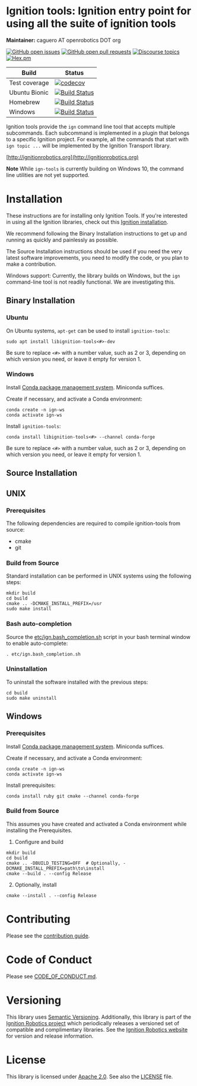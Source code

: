 # Ignition tools: Ignition entry point for using all the suite of ignition tools

**Maintainer:** caguero AT openrobotics DOT org

[![GitHub open issues](https://img.shields.io/github/issues-raw/ignitionrobotics/ign-tools.svg)](https://github.com/ignitionrobotics/ign-tools/issues)
[![GitHub open pull requests](https://img.shields.io/github/issues-pr-raw/ignitionrobotics/ign-tools.svg)](https://github.com/ignitionrobotics/ign-tools/pulls)
[![Discourse topics](https://img.shields.io/discourse/https/community.gazebosim.org/topics.svg)](https://community.gazebosim.org)
[![Hex.pm](https://img.shields.io/hexpm/l/plug.svg)](https://www.apache.org/licenses/LICENSE-2.0)

Build | Status
-- | --
Test coverage | [![codecov](https://codecov.io/gh/ignitionrobotics/ign-tools/branch/ign-tools2/graph/badge.svg)](https://codecov.io/gh/ignitionrobotics/ign-tools)
Ubuntu Bionic | [![Build Status](https://build.osrfoundation.org/buildStatus/icon?job=ignition_tools-ci-ign-tools2-bionic-amd64)](https://build.osrfoundation.org/job/ignition_tools-ci-ign-tools2-bionic-amd64)
Homebrew      | [![Build Status](https://build.osrfoundation.org/buildStatus/icon?job=ignition_tools-ci-ign-tools2-homebrew-amd64)](https://build.osrfoundation.org/job/ignition_tools-ci-ign-tools2-homebrew-amd64)
Windows       | [![Build Status](https://build.osrfoundation.org/buildStatus/icon?job=ign_tools-ign-1-win)](https://build.osrfoundation.org/job/ign_tools-ign-1-win)

Ignition tools provide the `ign` command line tool that accepts multiple
subcommands. Each subcommand is implemented in a plugin that belongs to a
specific Ignition project. For example, all the commands that start with
`ign topic ...` will be implemented by the Ignition Transport library.

[http://ignitionrobotics.org](http://ignitionrobotics.org)

**Note** While `ign-tools` is currently building on Windows 10, the command line utilities are not yet supported.

# Installation

These instructions are for installing only Ignition Tools.
If you're interested in using all the Ignition libraries, check out this [Ignition installation](https://ignitionrobotics.org/docs/latest/install).

We recommend following the Binary Installation instructions to get up and running as quickly and painlessly as possible.

The Source Installation instructions should be used if you need the very latest software improvements, you need to modify the code, or you plan to make a contribution.

Windows support: Currently, the library builds on Windows, but the `ign` command-line tool is not readily functional. We are investigating this.

## Binary Installation

### Ubuntu

On Ubuntu systems, `apt-get` can be used to install `ignition-tools`:
```
sudo apt install libignition-tools<#>-dev
```

Be sure to replace `<#>` with a number value, such as 2 or 3, depending on
which version you need, or leave it empty for version 1.

### Windows

Install [Conda package management system](https://docs.conda.io/projects/conda/en/latest/user-guide/install/download.html).
Miniconda suffices.

Create if necessary, and activate a Conda environment:
```
conda create -n ign-ws
conda activate ign-ws
```

Install `ignition-tools`:
```
conda install libignition-tools<#> --channel conda-forge
```

Be sure to replace `<#>` with a number value, such as 2 or 3, depending on
which version you need, or leave it empty for version 1.

## Source Installation

## UNIX

### Prerequisites

The following dependencies are required to compile ignition-tools from
source:

 - cmake
 - git

### Build from Source

Standard installation can be performed in UNIX systems using the following
steps:
```
mkdir build
cd build
cmake .. -DCMAKE_INSTALL_PREFIX=/usr
sudo make install
```

### Bash auto-completion

Source the [etc/ign.bash_completion.sh](etc/ign.bash_completion.sh) script in your bash terminal window to enable auto-complete:
~~~
. etc/ign.bash_completion.sh
~~~

### Uninstallation

To uninstall the software installed with the previous steps:
```
cd build
sudo make uninstall
```

## Windows

### Prerequisites

Install [Conda package management system](https://docs.conda.io/projects/conda/en/latest/user-guide/install/download.html).
Miniconda suffices.

Create if necessary, and activate a Conda environment:
```
conda create -n ign-ws
conda activate ign-ws
```

Install prerequisites:
```
conda install ruby git cmake --channel conda-forge
```

### Build from Source

This assumes you have created and activated a Conda environment while installing the Prerequisites.

1. Configure and build
  ```
  mkdir build
  cd build
  cmake .. -DBUILD_TESTING=OFF  # Optionally, -DCMAKE_INSTALL_PREFIX=path\to\install
  cmake --build . --config Release
  ```

2. Optionally, install
  ```
  cmake --install . --config Release
  ```

# Contributing

Please see the [contribution guide](https://ignitionrobotics.org/docs/all/contributing).

# Code of Conduct

Please see
[CODE_OF_CONDUCT.md](https://github.com/ignitionrobotics/ign-gazebo/blob/main/CODE_OF_CONDUCT.md).

# Versioning

This library uses [Semantic Versioning](https://semver.org/). Additionally, this library is part of the [Ignition Robotics project](https://ignitionrobotics.org) which periodically releases a versioned set of compatible and complimentary libraries. See the [Ignition Robotics website](https://ignitionrobotics.org) for version and release information.

# License

This library is licensed under [Apache 2.0](https://www.apache.org/licenses/LICENSE-2.0). See also the [LICENSE](https://github.com/ignitionrobotics/ign-gazebo/blob/main/LICENSE) file.
